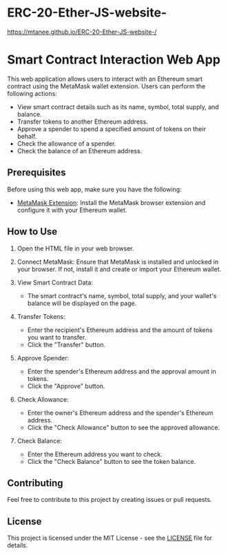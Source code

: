 # ERC-20-Ether-JS-website-
https://mtanee.github.io/ERC-20-Ether-JS-website-/
# Smart Contract Interaction Web App


This web application allows users to interact with an Ethereum smart contract using the MetaMask wallet extension. Users can perform the following actions:

- View smart contract details such as its name, symbol, total supply, and balance.
- Transfer tokens to another Ethereum address.
- Approve a spender to spend a specified amount of tokens on their behalf.
- Check the allowance of a spender.
- Check the balance of an Ethereum address.

## Prerequisites

Before using this web app, make sure you have the following:

- [MetaMask Extension](https://metamask.io/): Install the MetaMask browser extension and configure it with your Ethereum wallet.

## How to Use

1. Open the HTML file in your web browser.

2. Connect MetaMask: Ensure that MetaMask is installed and unlocked in your browser. If not, install it and create or import your Ethereum wallet.

3. View Smart Contract Data:
   - The smart contract's name, symbol, total supply, and your wallet's balance will be displayed on the page.

4. Transfer Tokens:
   - Enter the recipient's Ethereum address and the amount of tokens you want to transfer.
   - Click the "Transfer" button.

5. Approve Spender:
   - Enter the spender's Ethereum address and the approval amount in tokens.
   - Click the "Approve" button.

6. Check Allowance:
   - Enter the owner's Ethereum address and the spender's Ethereum address.
   - Click the "Check Allowance" button to see the approved allowance.

7. Check Balance:
   - Enter the Ethereum address you want to check.
   - Click the "Check Balance" button to see the token balance.

## Contributing

Feel free to contribute to this project by creating issues or pull requests.

## License

This project is licensed under the MIT License - see the [LICENSE](LICENSE) file for details.
